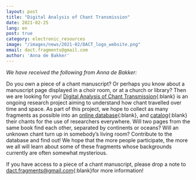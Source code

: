 ```yaml
---
layout: post
title: "Digital Analysis of Chant Transmission"
date: 2021-02-25
lang: en
post: true
category: electronic_resources
image: "/images/news/2021-02/DACT_logo_website.png"
email: dact.fragments@gmail.com
author: 'Anna de Bakker'
---
```


_We have received the following from Anna de Bakker:_ 
 
 
Do you own a piece of a chant manuscript? Or perhaps you know about a manuscript page displayed in a choir room, or at a church or library? Then we are looking for you! 
[Digital Analysis of Chant Transmission](http://dact-chant.ca){:blank} is an ongoing research project aiming to understand how chant travelled over time and space. As part of this project, we hope to collect as many fragments as possible into an [online database](https://fragmentarium.ms/){:blank}, and [catalog](http://cantus.uwaterloo.ca/){:blank} their chants for the use of researchers everywhere. Will two pages from the same book find each other, separated by continents or oceans? Will an unknown chant turn up in somebody’s living room? Contribute to the database and find out! We hope that the more people participate, the more we all will learn about some of these fragments whose backgrounds currently are often somewhat mysterious.  
 
If you have access to a piece of a chant manuscript, please drop a note to [dact.fragments@gmail.com](mailto:dact.fragments@gmail.com){:blank}for more information! 
